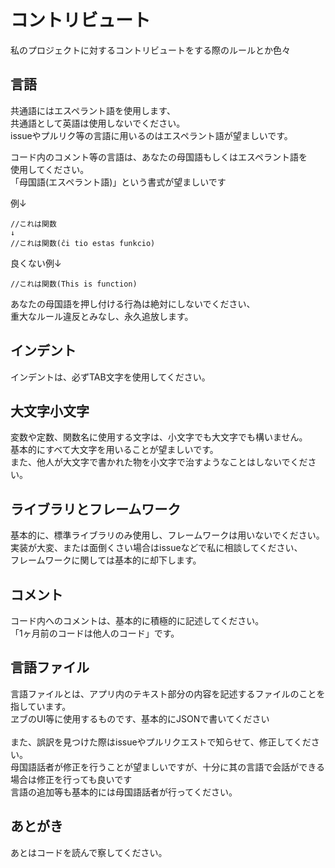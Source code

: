 # コントリビュート
私のプロジェクトに対するコントリビュートをする際のルールとか色々<BR>

## 言語
共通語にはエスペラント語を使用します、<BR>
共通語として英語は使用しないでください。<BR>
issueやプルリク等の言語に用いるのはエスペラント語が望ましいです。<BR>

コード内のコメント等の言語は、あなたの母国語もしくはエスペラント語を<BR>
使用してください。<BR>
「母国語(エスペラント語)」という書式が望ましいです<BR>

例↓
```
//これは関数
↓
//これは関数(ĉi tio estas funkcio)
```
良くない例↓
```
//これは関数(This is function)
```

あなたの母国語を押し付ける行為は絶対にしないでください、<BR>
重大なルール違反とみなし、永久追放します。<BR>

## インデント
インデントは、必ずTAB文字を使用してください。

## 大文字小文字
変数や定数、関数名に使用する文字は、小文字でも大文字でも構いません。<BR>
基本的にすべて大文字を用いることが望ましいです。<BR>
また、他人が大文字で書かれた物を小文字で治すようなことはしないでください。<BR>

## ライブラリとフレームワーク
基本的に、標準ライブラリのみ使用し、フレームワークは用いないでください。<BR>
実装が大変、または面倒くさい場合はissueなどで私に相談してください、<BR>
フレームワークに関しては基本的に却下します。<BR>

## コメント
コード内へのコメントは、基本的に積極的に記述してください。<BR>
「1ヶ月前のコードは他人のコード」です。<BR>

## 言語ファイル
言語ファイルとは、アプリ内のテキスト部分の内容を記述するファイルのことを指しています。<BR>
ヱブのUI等に使用するものです、基本的にJSONで書いてください<BR>
<BR>
また、誤訳を見つけた際はissueやプルリクエストで知らせて、修正してください。<BR>
母国語話者が修正を行うことが望ましいですが、十分に其の言語で会話ができる場合は修正を行っても良いです<BR>
言語の追加等も基本的には母国語話者が行ってください。<BR>

## あとがき
あとはコードを読んで察してください。<BR>